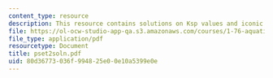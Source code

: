 ```yaml
---
content_type: resource
description: This resource contains solutions on Ksp values and iconic strength.
file: https://ol-ocw-studio-app-qa.s3.amazonaws.com/courses/1-76-aquatic-chemistry-fall-2005/80d36773036f994825e00e10a5399e0e_pset2soln.pdf
file_type: application/pdf
resourcetype: Document
title: pset2soln.pdf
uid: 80d36773-036f-9948-25e0-0e10a5399e0e
---
```


